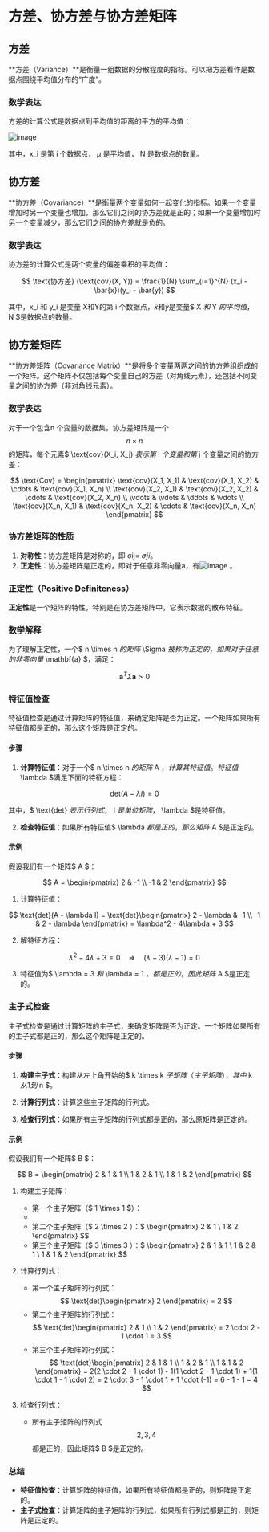 # 方差、协方差与协方差矩阵

## 方差

**方差（Variance）**是衡量一组数据的分散程度的指标。可以把方差看作是数据点围绕平均值分布的“广度”。

### 数学表达

方差的计算公式是数据点到平均值的距离的平方的平均值：

![image](https://github.com/BoBo1529707515/EEG-analyse/assets/145309276/d61a7327-8b03-42cc-9904-58adc0ed3567)


其中，x_i 是第 i 个数据点，  $\mu$  是平均值， N 是数据点的数量。

## 协方差

**协方差（Covariance）**是衡量两个变量如何一起变化的指标。如果一个变量增加时另一个变量也增加，那么它们之间的协方差就是正的；如果一个变量增加时另一个变量减少，那么它们之间的协方差就是负的。

### 数学表达

协方差的计算公式是两个变量的偏差乘积的平均值：

$$
\text{协方差} (\text{cov}(X, Y)) = \frac{1}{N} \sum_{i=1}^{N} (x_i - \bar{x})(y_i - \bar{y})
$$

其中，x_i 和 y_i 是变量 X和Y的第 i 个数据点，$\bar{x}$和$\bar{y}$是变量$ X $和$ Y $的平均值，$ N $是数据点的数量。

## 协方差矩阵

**协方差矩阵（Covariance Matrix）**是将多个变量两两之间的协方差组织成的一个矩阵。这个矩阵不仅包括每个变量自己的方差（对角线元素），还包括不同变量之间的协方差（非对角线元素）。

### 数学表达

对于一个包含n 个变量的数据集，协方差矩阵是一个$$ n \times n $$的矩阵，每个元素$ \text{cov}(X_i, X_j) $表示第$ i $个变量和第$ j 个变量之间的协方差：

$$
\text{Cov} =
\begin{pmatrix}
\text{cov}(X_1, X_1) & \text{cov}(X_1, X_2) & \cdots & \text{cov}(X_1, X_n) \\
\text{cov}(X_2, X_1) & \text{cov}(X_2, X_2) & \cdots & \text{cov}(X_2, X_n) \\
\vdots & \vdots & \ddots & \vdots \\
\text{cov}(X_n, X_1) & \text{cov}(X_n, X_2) & \cdots & \text{cov}(X_n, X_n)
\end{pmatrix}
$$

### 协方差矩阵的性质

1. **对称性**：协方差矩阵是对称的，即 σij= 𝜎𝑗𝑖。
2. **正定性**：协方差矩阵是正定的，即对于任意非零向量a，有![image](https://github.com/BoBo1529707515/EEG-analyse/assets/145309276/817f112e-5087-43e2-938f-c42ef9ecbc40)
。

### 正定性（Positive Definiteness）

**正定性**是一个矩阵的特性，特别是在协方差矩阵中，它表示数据的散布特征。

### 数学解释

为了理解正定性，一个$ n \times n $的矩阵$ \Sigma $被称为正定的，如果对于任意的非零向量$ \mathbf{a} $，满足：

$$
\mathbf{a}^T \Sigma \mathbf{a} > 0
$$

### 特征值检查

特征值检查是通过计算矩阵的特征值，来确定矩阵是否为正定。一个矩阵如果所有特征值都是正的，那么这个矩阵是正定的。

#### 步骤

1. **计算特征值**：对于一个$ n \times n $的矩阵$ A $，计算其特征值。特征值$ \lambda $满足下面的特征方程：

$$
\text{det}(A - \lambda I) = 0
$$

其中，$ \text{det} $表示行列式，$ I $是单位矩阵，$ \lambda $是特征值。

2. **检查特征值**：如果所有特征值$ \lambda $都是正的，那么矩阵$ A $是正定的。

#### 示例

假设我们有一个矩阵$ A $：

$$
A = \begin{pmatrix}
2 & -1 \\
-1 & 2
\end{pmatrix}
$$

1. 计算特征值：

$$
\text{det}(A - \lambda I) = \text{det}\begin{pmatrix}
2 - \lambda & -1 \\
-1 & 2 - \lambda
\end{pmatrix} = \lambda^2 - 4\lambda + 3
$$

2. 解特征方程：

$$
\lambda^2 - 4\lambda + 3 = 0 \quad \Rightarrow \quad (\lambda - 3)(\lambda - 1) = 0
$$

3. 特征值为$ \lambda = 3 $和$ \lambda = 1 $，都是正的，因此矩阵$ A $是正定的。

### 主子式检查

主子式检查是通过计算矩阵的主子式，来确定矩阵是否为正定。一个矩阵如果所有的主子式都是正的，那么这个矩阵是正定的。

#### 步骤

1. **构建主子式**：构建从左上角开始的$ k \times k $子矩阵（主子矩阵），其中$ k $从 1 到$ n $。

2. **计算行列式**：计算这些主子矩阵的行列式。

3. **检查行列式**：如果所有主子矩阵的行列式都是正的，那么原矩阵是正定的。

#### 示例

假设我们有一个矩阵$ B $：

$$
B = \begin{pmatrix}
2 & 1 & 1 \\
1 & 2 & 1 \\
1 & 1 & 2
\end{pmatrix}
$$

1. 构建主子矩阵：

   - 第一个主子矩阵（$ 1 \times 1 $）：
   -   
   - 第二个主子矩阵（$ 2 \times 2 $）：$$ \begin{pmatrix} 2 & 1 \\ 1 & 2 \end{pmatrix} $$
   - 第三个主子矩阵（$ 3 \times 3 $）：$$ \begin{pmatrix} 2 & 1 & 1 \\ 1 & 2 & 1 \\ 1 & 1 & 2 \end{pmatrix} $$

2. 计算行列式：

   - 第一个主子矩阵的行列式：$$ \text{det}\begin{pmatrix} 2 \end{pmatrix} = 2 $$
   - 第二个主子矩阵的行列式：$$ \text{det}\begin{pmatrix} 2 & 1 \\ 1 & 2 \end{pmatrix} = 2 \cdot 2 - 1 \cdot 1 = 3 $$
   - 第三个主子矩阵的行列式：$$ \text{det}\begin{pmatrix} 2 & 1 & 1 \\ 1 & 2 & 1 \\ 1 & 1 & 2 \end{pmatrix} = 2(2 \cdot 2 - 1 \cdot 1) - 1(1 \cdot 2 - 1 \cdot 1) + 1(1 \cdot 1 - 1 \cdot 2) = 2 \cdot 3 - 1 \cdot 1 + 1 \cdot (-1) = 6 - 1 - 1 = 4 $$

3. 检查行列式：

   - 所有主子矩阵的行列式 $$ 2, 3, 4 $$ 都是正的，因此矩阵$ B $是正定的。

### 总结

- **特征值检查**：计算矩阵的特征值，如果所有特征值都是正的，则矩阵是正定的。
- **主子式检查**：计算矩阵的主子矩阵的行列式，如果所有行列式都是正的，则矩阵是正定的。

